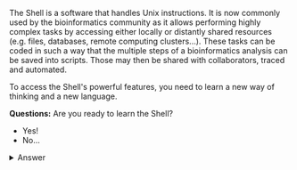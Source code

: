 The Shell is a software that handles Unix instructions. It is now commonly used by the bioinformatics community as it allows performing highly complex tasks by accessing either locally or distantly shared resources (e.g. files, databases, remote computing clusters...). These tasks can be coded in such a way that the multiple steps of a bioinformatics analysis can be saved into scripts. Those may then be shared with collaborators, traced and automated.

To access the Shell's powerful features, you need to learn a new way of thinking and a new language.

**Questions:** Are you ready to learn the Shell?

- Yes!
- No...

<details>
<summary>Answer</summary>

We hope you selected **Yes!**

</details>
